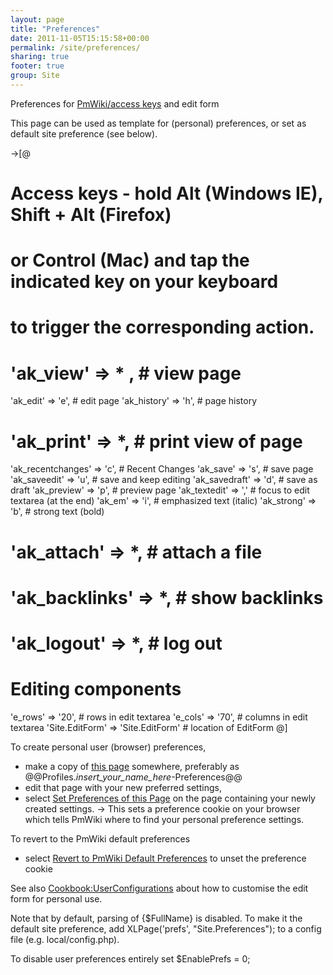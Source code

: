 ```yaml
---
layout: page
title: "Preferences"
date: 2011-11-05T15:15:58+00:00
permalink: /site/preferences/
sharing: true
footer: true
group: Site
---
```



Preferences for [PmWiki/access keys](/pm-wiki/access-keys) and edit form

This page can be used as template for (personal) preferences, or set as default site preference (see below).

->[@
  # Access keys - hold Alt (Windows IE), Shift + Alt (Firefox)
  # or Control (Mac) and tap the indicated key on your keyboard
  # to trigger the corresponding action.
#  'ak_view'          => * ,         # view page
  'ak_edit'          => 'e',         # edit page
  'ak_history'       => 'h',         # page history
#  'ak_print'         => *,          # print view of page
  'ak_recentchanges' => 'c',         # Recent Changes
  'ak_save'          => 's',         # save page
  'ak_saveedit'      => 'u',         # save and keep editing
  'ak_savedraft'     => 'd',         # save as draft
  'ak_preview'       => 'p',         # preview page
  'ak_textedit'      => ','          # focus to edit textarea (at the end)
  'ak_em'            => 'i',         # emphasized text (italic)
  'ak_strong'        => 'b',         # strong text (bold)

#  'ak_attach'        => *,          # attach a file
#  'ak_backlinks'     => *,          # show backlinks
#  'ak_logout'        => *,          # log out

  # Editing components
  'e_rows' => '20',                  # rows in edit textarea
  'e_cols' => '70',                  # columns in edit textarea
  'Site.EditForm' => 'Site.EditForm' # location of EditForm
  @]

To create personal user (browser) preferences,
* make a copy of [ this page](/site/{$full-name}?action=source-) somewhere, preferably as @@Profiles.*<span class='text-success'>insert_your_name_here</span>*-Preferences@@
* edit that page with your new preferred settings,
* select [ Set Preferences of this Page](/site/{$full-name}?setprefs={$full-name}-) on the page containing your newly created settings. 
-> This sets a preference cookie on your browser which tells PmWiki where to find your personal preference settings.

To revert to the PmWiki default preferences
* select [ Revert to PmWiki Default Preferences](/site/{$name}?setprefs=) to unset the preference cookie

See also [Cookbook:UserConfigurations](/site/cookbook:user-configurations) about how to customise the edit form for personal use.


Note that by default, parsing of {$FullName} is disabled. To make it the default site preference, add
 XLPage('prefs', "Site.Preferences");
to a config file (e.g. local/config.php).

To disable user preferences entirely set $EnablePrefs = 0;
